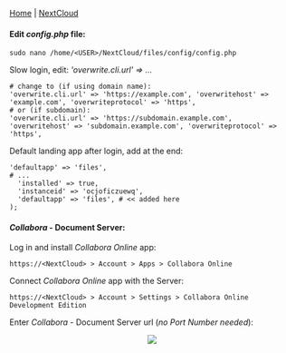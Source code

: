   
<a href="https://github.com/vdarkobar/Home_Cloud#small-home-cloud">Home</a> | <a href="https://github.com/vdarkobar/NextCloud#nextcloud">NextCloud</a>
  
#### Edit *config.php* file:
```
sudo nano /home/<USER>/NextCloud/files/config/config.php
```  
  
 Slow login, edit: *'overwrite.cli.url' => ...*
```
# change to (if using domain name):
'overwrite.cli.url' => 'https://example.com', 'overwritehost' => 'example.com', 'overwriteprotocol' => 'https',
# or (if subdomain):
'overwrite.cli.url' => 'https://subdomain.example.com', 'overwritehost' => 'subdomain.example.com', 'overwriteprotocol' => 'https',
```
Default landing app after login, add at the end:
```
'defaultapp' => 'files',
# ...
  'installed' => true,
  'instanceid' => 'ocjoficzuewq',
  'defaultapp' => 'files', # << added here
);
```
  
#### *Collabora* - Document Server:  

Log in and install *Collabora Online* app:
```
https://<NextCloud> > Account > Apps > Collabora Online
```

Connect *Collabora Online* app with the Server:  
```
https://<NextCloud> > Account > Settings > Collabora Online Development Edition
```

Enter *Collabora* - Document Server url (*no Port Number needed*):
  
<p align="center">
  <img src="https://github.com/vdarkobar/shared/blob/main/Collabora.webp">
</p>

